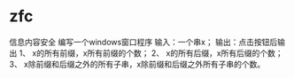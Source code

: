 # zfc
信息内容安全
编写一个windows窗口程序
输入：一个串x；
输出：点击按钮后输出
1、	x的所有前缀，x所有前缀的个数；
2、	x的所有后缀，x所有后缀的个数；
3、	x除前缀和后缀之外的所有子串，x除前缀和后缀之外所有子串的个数。
